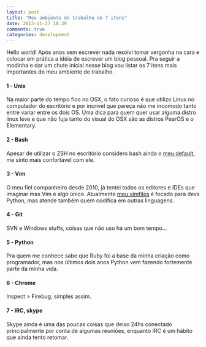 ```yaml
---
layout: post
title: "Meu ambiente de trabalho em 7 itens"
date: 2013-11-27 18:39
comments: true
categories: development
---
```



Hello world! Após anos sem escrever nada resolvi tomar vergonha na cara e colocar em prática a idéia de escrever um blog pessoal. Pra seguir a modinha e dar um chute inicial nesse blog vou listar os 7 itens mais importantes do meu ambiente de trabalho.


#### 1 - Unix ####

Na maior parte do tempo fico no OSX, o fato curioso é que utilizo Linux no computador do escritório e 
por incrível que pareça não me incomodo tanto entre variar entre os dois OS. Uma dica para quem quer usar alguma distro linux leve e que não fuja tanto do visual do OSX são as distros PearOS e o Elementary.

#### 2 - Bash ####

Apesar de utilizar o ZSH no escritório considero bash ainda o [meu default](https://github.com/lerrua/dotfiles "dotfiles"), me sinto mais confortável com ele.

#### 3 - Vim ####

O meu fiel companheiro desde 2010, já tentei todos os editores e IDEs que imaginar mas Vim é algo único. Atualmente [meu vimfiles](https://github.com/lerrua/vimfiles "Vimfiles") é focado para devs Python, mas atende também quem codifica em outras linguagens.

#### 4 - Git ####

SVN e Windows stuffs, coisas que não uso há um bom tempo...

#### 5 - Python ####

Pra quem me conhece sabe que Ruby foi a base da minha criação como programador, mas nos últimos dois anos Python vem fazendo fortemente parte da minha vida.

#### 6 - Chrome ####

Inspect > Firebug, simples assim.

#### 7 - IRC, skype ####

Skype ainda é uma das poucas coisas que deixo 24hs conectado principalmente por conta de algumas reuniões, enquanto IRC é um hábito que ainda tento retomar.
